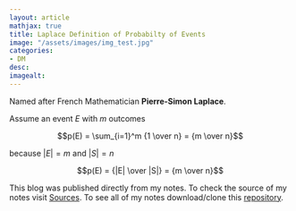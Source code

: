 ```yaml
---
layout: article
mathjax: true
title: Laplace Definition of Probabilty of Events
image: "/assets/images/img_test.jpg"
categories:
- DM
desc:   
imagealt: 
---
```


Named after French Mathematician <b>Pierre-Simon Laplace</b>.

Assume an event $E$ with $m$ outcomes

































































































































































































































































































































































$$p(E) = \sum_{i=1}^m {1 \over n} = {m \over n}$$

































































































































































































































































































































































because $|E| = m$ and $|S| = n$

































































































































































































































































































































































$$p(E) = {|E| \over |S|} = {m \over n}$$


































































































































































































































































































































































This blog was published directly from my notes.
To check the source of my notes visit [Sources](sources.html).
To see all of my notes download/clone this [repository](https://github.com/bovem/CS).